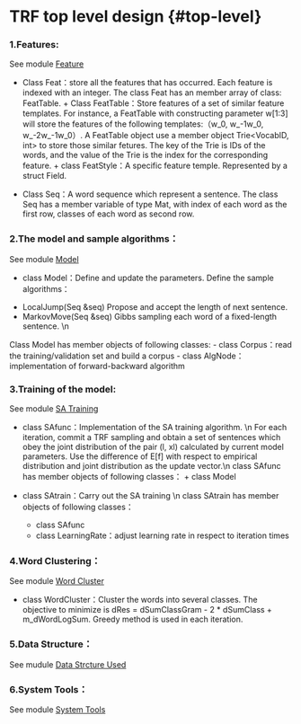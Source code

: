 ﻿# TRF top level design  {#top-level}
### 1.Features:
See module [Feature](group__feature.html)
- Class Feat：store all the features that has occurred. Each feature is indexed with an integer. The class Feat has an member array of class: FeatTable.
       + Class FeatTable：Store features of a set of similar feature templates. For instance, a FeatTable with constructing parameter w[1:3] will store the features of the following templates:（w_0, w_-1w_0, w_-2w_-1w_0）. A FeatTable object use a member object Trie<VocabID, int> to store those similar fetures. The key of the Trie is IDs of the words, and the value of the Trie is the index for the corresponding feature. 
       + class FeatStyle：A specific feature temple. Represented by a struct Field. 

- Class Seq：A word sequence which represent a sentence. The class Seq has a member variable of type Mat, with index of each word as the first row, classes of each word as second row. 

### 2.The model and sample algorithms：
See module [Model](group__model.html)
- class Model：Define and update the parameters. Define the sample algorithms：
 + LocalJump(Seq &seq) Propose and accept the length of next sentence.
 + MarkovMove(Seq &seq) Gibbs sampling each word of a fixed-length sentence. \n

Class Model has member objects of following classes:
	- class Corpus：read the training/validation set and build a corpus
	- class AlgNode： implementation of forward-backward algorithm

### 3.Training of the model:
See module [SA Training](group__train.html)
- class SAfunc：Implementation of the SA training algorithm. \n
  For each iteration, commit a TRF sampling and obtain a set of sentences which obey the joint distribution of the pair (l, xl) calculated by current model parameters. Use the difference of E[f] with respect to empirical distribution and joint distribution as the update vector.\n
  class SAfunc has member objects of following classes：
       + class Model

- class SAtrain：Carry out the SA training \n
  class SAtrain has member objects of following classes：
	+ class SAfunc
	+ class LearningRate：adjust learning rate in respect to iteration times

### 4.Word Clustering：
See module [Word Cluster](group__cluster.html)
- class WordCluster：Cluster the words into several classes. The objective to minimize is dRes = dSumClassGram - 2 * dSumClass + m_dWordLogSum. Greedy method is used in each iteration. 

### 5.Data Structure：
See mudule [Data Strcture Used](group__struct.html)

### 6.System Tools：
See module [System Tools](group__system.html)

